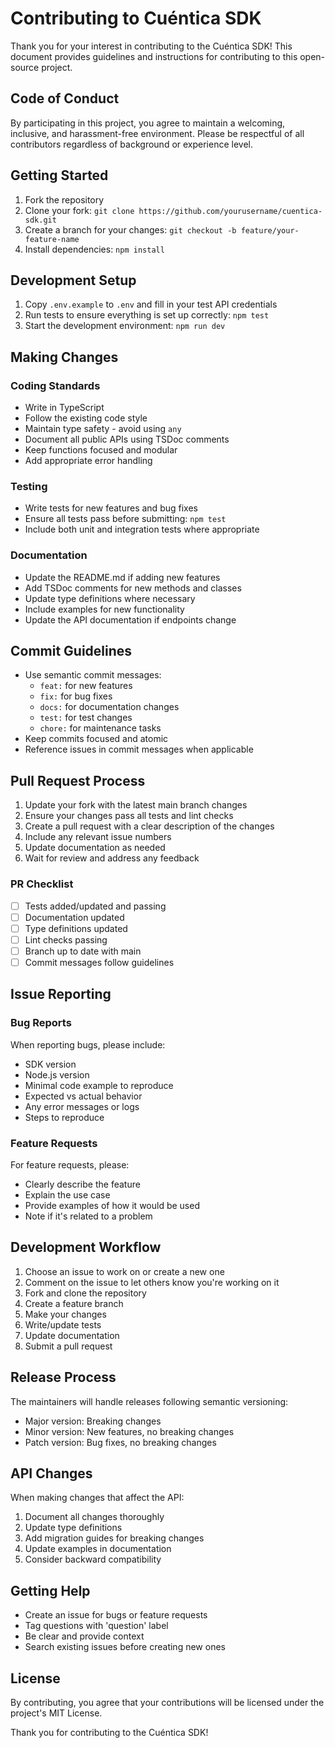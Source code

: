 # Contributing to Cuéntica SDK

Thank you for your interest in contributing to the Cuéntica SDK! This document provides guidelines and instructions for contributing to this open-source project.

## Code of Conduct

By participating in this project, you agree to maintain a welcoming, inclusive, and harassment-free environment. Please be respectful of all contributors regardless of background or experience level.

## Getting Started

1. Fork the repository
2. Clone your fork: `git clone https://github.com/yourusername/cuentica-sdk.git`
3. Create a branch for your changes: `git checkout -b feature/your-feature-name`
4. Install dependencies: `npm install`

## Development Setup

1. Copy `.env.example` to `.env` and fill in your test API credentials
2. Run tests to ensure everything is set up correctly: `npm test`
3. Start the development environment: `npm run dev`

## Making Changes

### Coding Standards

- Write in TypeScript
- Follow the existing code style
- Maintain type safety - avoid using `any`
- Document all public APIs using TSDoc comments
- Keep functions focused and modular
- Add appropriate error handling

### Testing

- Write tests for new features and bug fixes
- Ensure all tests pass before submitting: `npm test`
- Include both unit and integration tests where appropriate

### Documentation

- Update the README.md if adding new features
- Add TSDoc comments for new methods and classes
- Update type definitions where necessary
- Include examples for new functionality
- Update the API documentation if endpoints change

## Commit Guidelines

- Use semantic commit messages:
  - `feat:` for new features
  - `fix:` for bug fixes
  - `docs:` for documentation changes
  - `test:` for test changes
  - `chore:` for maintenance tasks
- Keep commits focused and atomic
- Reference issues in commit messages when applicable

## Pull Request Process

1. Update your fork with the latest main branch changes
2. Ensure your changes pass all tests and lint checks
3. Create a pull request with a clear description of the changes
4. Include any relevant issue numbers
5. Update documentation as needed
6. Wait for review and address any feedback

### PR Checklist

- [ ] Tests added/updated and passing
- [ ] Documentation updated
- [ ] Type definitions updated
- [ ] Lint checks passing
- [ ] Branch up to date with main
- [ ] Commit messages follow guidelines

## Issue Reporting

### Bug Reports

When reporting bugs, please include:

- SDK version
- Node.js version
- Minimal code example to reproduce
- Expected vs actual behavior
- Any error messages or logs
- Steps to reproduce

### Feature Requests

For feature requests, please:

- Clearly describe the feature
- Explain the use case
- Provide examples of how it would be used
- Note if it's related to a problem

## Development Workflow

1. Choose an issue to work on or create a new one
2. Comment on the issue to let others know you're working on it
3. Fork and clone the repository
4. Create a feature branch
5. Make your changes
6. Write/update tests
7. Update documentation
8. Submit a pull request

## Release Process

The maintainers will handle releases following semantic versioning:

- Major version: Breaking changes
- Minor version: New features, no breaking changes
- Patch version: Bug fixes, no breaking changes

## API Changes

When making changes that affect the API:

1. Document all changes thoroughly
2. Update type definitions
3. Add migration guides for breaking changes
4. Update examples in documentation
5. Consider backward compatibility

## Getting Help

- Create an issue for bugs or feature requests
- Tag questions with 'question' label
- Be clear and provide context
- Search existing issues before creating new ones

## License

By contributing, you agree that your contributions will be licensed under the project's MIT License.

Thank you for contributing to the Cuéntica SDK!

